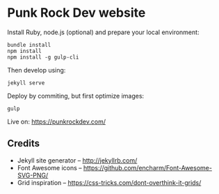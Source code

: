 # Punk Rock Dev website

Install Ruby, node.js (optional) and prepare your local environment:

    bundle install
    npm install
    npm install -g gulp-cli

Then develop using:

    jekyll serve

Deploy by commiting, but first optimize images:

    gulp

Live on: <https://punkrockdev.com/>

## Credits

- Jekyll site generator – <http://jekyllrb.com/>
- Font Awesome icons – <https://github.com/encharm/Font-Awesome-SVG-PNG/>
- Grid inspiration – <https://css-tricks.com/dont-overthink-it-grids/>
